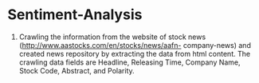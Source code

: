 # Sentiment-Analysis



1. Crawling the information from the website of stock news (http://www.aastocks.com/en/stocks/news/aafn-
company-news) and created news repository by extracting the data from html content. The crawling data fields
are Headline, Releasing Time, Company Name, Stock Code, Abstract, and Polarity.
